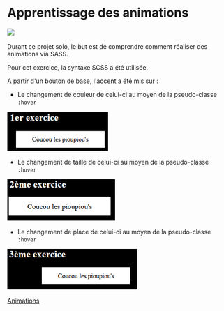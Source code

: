 # Apprentissage des animations

![](https://img.shields.io/badge/Sass-CC6699?style=for-the-badge&logo=sass&logoColor=white)

Durant ce projet solo, le but est de comprendre comment réaliser des animations via SASS. 

Pour cet exercice, la syntaxe SCSS a été utilisée. 

A partir d'un bouton de base, l'accent a été mis sur : 

- Le changement de couleur de celui-ci au moyen de la pseudo-classe `:hover`

![exercice1](assets/img/exo1.png)

- Le changement de taille de celui-ci au moyen de la pseudo-classe `:hover`

![exercice2](assets/img/exo2.png)

- Le changement de place de celui-ci au moyen de la pseudo-classe `:hover`

![exercice3](assets/img/exo3.png)

[Animations](https://calcagnoloic.github.io/learning-animation/)
